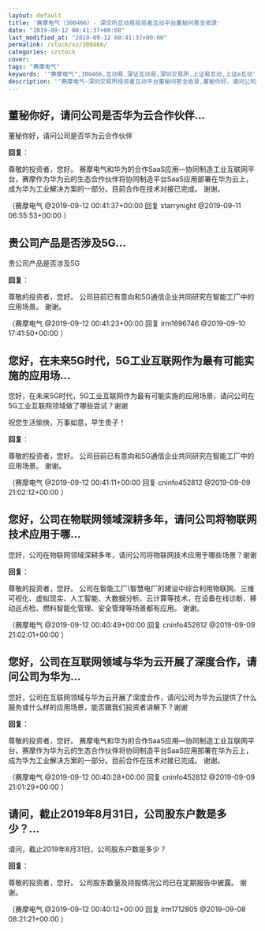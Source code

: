 ```yaml
---
layout: default
title: '赛摩电气（300466）- 深交所互动易投资者互动平台董秘问答全收录'
date: "2019-09-12 00:41:37+00:00"
last_modified_at: "2019-09-12 00:41:37+00:00"
permalink: /stock/sz/300466/
categories: szstock
cover: 
tags: "赛摩电气"
keywords: '"赛摩电气",300466,互动易,深证互动易,深圳交易所,上证易互动,上证e互动'
description: '"赛摩电气-深圳交易所投资者互动平台董秘问答全收录,董秘你好，请问公司是否华为云合作伙伴"'
---
```


## 董秘你好，请问公司是否华为云合作伙伴...

董秘你好，请问公司是否华为云合作伙伴

**回复**：

尊敬的投资者，您好。
赛摩电气和华为的合作SaaS应用—协同制造工业互联网平台，赛摩作为华为云的生态合作伙伴将协同制造平台SaaS应用部署在华为云上，成为华为工业解决方案的一部分。目前合作在技术对接已完成。
谢谢。 

（赛摩电气  @2019-09-12 00:41:37+00:00 回复 starrynight  @2019-09-11 06:55:53+00:00 ）

## 贵公司产品是否涉及5G...

贵公司产品是否涉及5G

**回复**：

尊敬的投资者，您好。
公司目前已有意向和5G通信企业共同研究在智能工厂中的应用场景。
谢谢。 

（赛摩电气  @2019-09-12 00:41:23+00:00 回复 irm1696746  @2019-09-10 17:41:50+00:00 ）

## 您好，在未来5G时代，5G工业互联网作为最有可能实施的应用场...

您好，在未来5G时代，5G工业互联网作为最有可能实施的应用场景，请问公司在5G工业互联网领域做了哪些尝试？谢谢

祝您生活愉快，万事如意，早生贵子！

**回复**：

尊敬的投资者，您好。
公司目前已有意向和5G通信企业共同研究在智能工厂中的应用场景。
谢谢。 

（赛摩电气  @2019-09-12 00:41:11+00:00 回复 cninfo452812  @2019-09-09 21:02:12+00:00 ）

## 您好，公司在物联网领域深耕多年，请问公司将物联网技术应用于哪...

您好，公司在物联网领域深耕多年，请问公司将物联网技术应用于哪些场景？谢谢

**回复**：

尊敬的投资者，您好。
公司在智能工厂\智慧电厂的建设中综合利用物联网、三维可视化、虚拟现实、人工智能、大数据分析、云计算等技术，在设备在线诊断、移动巡点检、燃料智能化管理、安全管理等场景都有应用。
谢谢。 

（赛摩电气  @2019-09-12 00:40:49+00:00 回复 cninfo452812  @2019-09-09 21:02:01+00:00 ）

## 您好，公司在互联网领域与华为云开展了深度合作，请问公司为华为...

您好，公司在互联网领域与华为云开展了深度合作，请问公司为华为云提供了什么服务或什么样的应用场景，能否跟我们投资者讲解下？谢谢

**回复**：

尊敬的投资者，您好。
赛摩电气和华为的合作SaaS应用—协同制造工业互联网平台，赛摩作为华为云的生态合作伙伴将协同制造平台SaaS应用部署在华为云上，成为华为工业解决方案的一部分。目前合作在技术对接已完成。
谢谢。 

（赛摩电气  @2019-09-12 00:40:28+00:00 回复 cninfo452812  @2019-09-09 21:01:29+00:00 ）

## 请问，截止2019年8月31日，公司股东户数是多少？...

请问，截止2019年8月31日，公司股东户数是多少？

**回复**：

尊敬的投资者，您好。
公司股东数量及持股情况公司已在定期报告中披露。
谢谢。 

（赛摩电气  @2019-09-12 00:40:12+00:00 回复 irm1712805  @2019-09-08 08:21:21+00:00 ）

